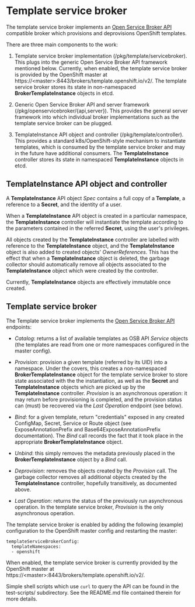 Template service broker
=======================

The template service broker implements an [Open Service Broker
API](https://github.com/openservicebrokerapi/servicebroker/blob/master/spec.md)
compatible broker which provisions and deprovisions OpenShift
templates.

There are three main components to the work:

1. Template service broker implementation
(/pkg/template/servicebroker).  This plugs into the generic Open
Service Broker API framework mentioned below.  Currently, when
enabled, the template service broker is provided by the OpenShift
master at https://\<master\>:8443/brokers/template.openshift.io/v2/.
The template service broker stores its state in non-namespaced
**BrokerTemplateInstance** objects in etcd.

2. Generic Open Service Broker API and server framework
(/pkg/openservicebroker/{api,server}).  This provides the general
server framework into which individual broker implementations such as
the template service broker can be plugged.

3. TemplateInstance API object and controller
(/pkg/template/controller).  This provides a standard
k8s/OpenShift-style mechanism to instantiate templates, which is
consumed by the template service broker and may in the future have
additional consumers.  The **TemplateInstance** controller stores its
state in namespaced **TemplateInstance** objects in etcd.

TemplateInstance API object and controller
------------------------------------------

A **TemplateInstance** API object *Spec* contains a full copy of a
**Template**, a reference to a **Secret**, and the identity of a user.

When a **TemplateInstance** API object is created in a particular
namespace, the **TemplateInstance** controller will instantiate the
template according to the parameters contained in the referred
**Secret**, using the user's privileges.

All objects created by the **TemplateInstance** controller are
labelled with reference to the **TemplateInstance** object, and the
**TemplateInstance** object is also added to created objects'
*OwnerReferences*.  This has the effect that when a
**TemplateInstance** object is deleted, the garbage collector should
automatically remove all objects associated to the
**TemplateInstance** object which were created by the controller.

Currently, **TemplateInstance** objects are effectively immutable once
created.

Template service broker
-----------------------

The Template service broker implements the [Open Service Broker
API](https://github.com/openservicebrokerapi/servicebroker/blob/master/spec.md)
endpoints:

- *Catalog*: returns a list of available templates as OSB API
  *Service* objects (the templates are read from one or more
  namespaces configured in the master config).

- *Provision*: provision a given template (referred by its UID) into a
  namespace.  Under the covers, this creates a non-namespaced
  **BrokerTemplateInstance** object for the template service broker to
  store state associated with the the instantiation, as well as the
  **Secret** and **TemplateInstance** objects which are picked up by
  the **TemplateInstance** controller.  *Provision* is an asynchronous
  operation: it may return before provisioning is completed, and the
  provision status can (must) be recovered via the *Last Operation*
  endpoint (see below).

- *Bind*: for a given template, return "credentials" exposed in any
  created ConfigMap, Secret, Service or Route object (see
  ExposeAnnotationPrefix and Base64ExposeAnnotationPrefix
  documentation).  The *Bind* call records the fact that it took
  place in the appropriate **BrokerTemplateInstance** object.

- *Unbind*: this simply removes the metadata previously placed in the
  **BrokerTemplateInstance** object by a *Bind* call.

- *Deprovision*: removes the objects created by the *Provision* call.
  The garbage collector removes all additional objects created by the
  **TemplateInstance** controller, hopefully transitively, as
  documented above.

- *Last Operation*: returns the status of the previously run
  asynchronous operation.  In the template service broker, *Provision*
  is the only asynchronous operation.

The template service broker is enabled by adding the following
(example) configuration to the OpenShift master config and restarting
the master:

    templateServiceBrokerConfig:
      templateNamespaces:
      - openshift

When enabled, the template service broker is currently provided by the
OpenShift master at
https://\<master\>:8443/brokers/template.openshift.io/v2/.

Simple shell scripts which use `curl` to query the API can be found in
the test-scripts/ subdirectory.  See the README.md file contained
therein for more details.
